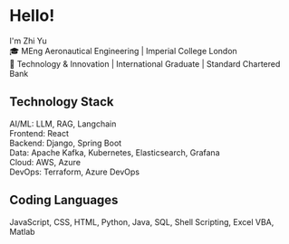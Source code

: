 # Hello!

I'm Zhi Yu\
🎓 MEng Aeronautical Engineering | Imperial College London\
💼 Technology & Innovation | International Graduate | Standard Chartered Bank

## Technology Stack
AI/ML: LLM, RAG, Langchain\
Frontend: React\
Backend: Django, Spring Boot\
Data: Apache Kafka, Kubernetes, Elasticsearch, Grafana\
Cloud: AWS, Azure\
DevOps: Terraform, Azure DevOps

## Coding Languages
JavaScript, CSS, HTML, Python, Java, SQL, Shell Scripting, Excel VBA, Matlab
